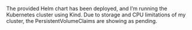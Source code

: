 The provided Helm chart has been deployed, and I’m running the Kubernetes cluster using Kind. Due to storage and CPU limitations of my cluster, the PersistentVolumeClaims are showing as pending.